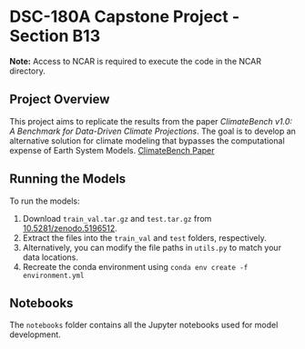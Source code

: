 # DSC-180A Capstone Project - Section B13

**Note:** Access to NCAR is required to execute the code in the NCAR directory.

## Project Overview

This project aims to replicate the results from the paper *ClimateBench v1.0: A Benchmark for Data-Driven Climate Projections*. The goal is to develop an alternative solution for climate modeling that bypasses the computational expense of Earth System Models. [ClimateBench Paper](https://agupubs.onlinelibrary.wiley.com/doi/full/10.1029/2021MS002954)



## Running the Models

To run the models:

1. Download `train_val.tar.gz` and `test.tar.gz` from [10.5281/zenodo.5196512](https://zenodo.org/records/7064308).
2. Extract the files into the `train_val` and `test` folders, respectively.
3. Alternatively, you can modify the file paths in `utils.py` to match your data locations.
4. Recreate the conda environment using ```conda env create -f environment.yml```


## Notebooks

The `notebooks` folder contains all the Jupyter notebooks used for model development.


